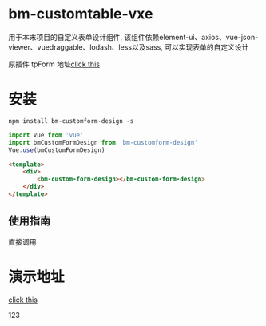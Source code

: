 # bm-customtable-vxe

用于本末项目的自定义表单设计组件, 该组件依赖element-ui、axios、vue-json-viewer、vuedraggable、lodash、less以及sass, 可以实现表单的自定义设计

原插件 tpForm 地址[click this](//underline.gitee.io/tp-form)

# 安装

```shell
npm install bm-customform-design -s
```

```javascript
import Vue from 'vue'
import bmCustomFormDesign from 'bm-customform-design'
Vue.use(bmCustomFormDesign)
```

```html
<template>
    <div>
        <bm-custom-form-design></bm-custom-form-design>              
    </div>
</template>
```

## 使用指南
直接调用

# 演示地址
[click this](//1.117.79.182:8082/)

123